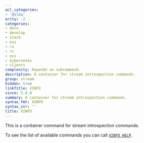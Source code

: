 ```yaml
---
acl_categories:
- '@slow'
arity: -2
categories:
- docs
- develop
- stack
- oss
- rs
- rc
- oss
- kubernetes
- clients
complexity: Depends on subcommand.
description: A container for stream introspection commands.
group: stream
hidden: true
linkTitle: XINFO
since: 5.0.0
summary: A container for stream introspection commands.
syntax_fmt: XINFO
syntax_str: ''
title: XINFO
---
```

This is a container command for stream introspection commands.

To see the list of available commands you can call [`XINFO HELP`](/commands/xinfo-help).
